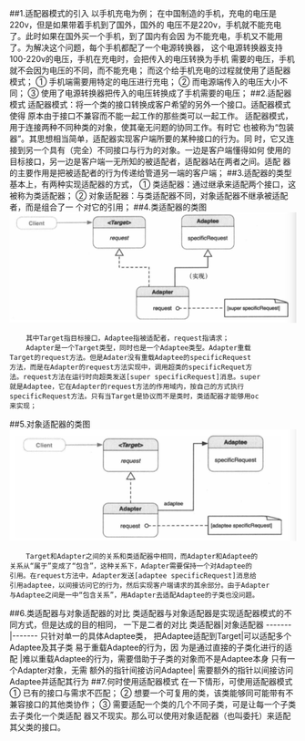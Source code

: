 ##1.适配器模式的引入
        以手机充电为例；
        在中国制造的手机，充电的电压是220v，但是如果带着手机到了国外，国外的
    电压不是220v，手机就不能充电了。此时如果在国外买一个手机，到了国内有会因
    为不能充电，手机又不能用了。为解决这个问题，每个手机都配了一个电源转换器，
    这个电源转换器支持100-220v的电压，手机在充电时，会把传入的电压转换为手机
    需要的电压，手机就不会因为电压的不同，而不能充电；
        而这个给手机充电的过程就使用了适配器模式；
        ① 手机端需要用特定的电压进行充电；
        ② 而电源端传入的电压大小不同；
        ③ 使用了电源转换器把传入的电压转换成了手机需要的电压；
##2.适配器模式
        适配器模式：将一个类的接口转换成客户希望的另外一个接口。适配器模式使得
    原本由于接口不兼容而不能一起工作的那些类可以一起工作。
        适配器模式，用于连接两种不同种类的对象，使其毫无问题的协同工作。有时它
    也被称为“包装器”。其思想相当简单，适配器实现客户端所要的某种接口的行为。同
    时，它又连接到另一个具有（完全）不同接口与行为的对象。一边是客户端懂得如何
    使用的目标接口，另一边是客户端一无所知的被适配者，适配器站在两者之间。适配
    器的主要作用是把被适配者的行为传递给管道另一端的客户端；
##3.适配器的类型
        基本上，有两种实现适配器的方式，
        ① 类适配器：通过继承来适配两个接口，这被称为类适配器；
        ② 对象适配器：与类适配器不同，对象适配器不继承被适配者，而是组合了一
    个对它的引用；
##4.类适配器的类图
![类适配器](adapterClass.png)

        其中Target指目标接口，Adaptee指被适配者，request指请求；
        Adapter是一个Target类型，同时也是一个Adaptee类型。Adapter重载
    Target的request方法。但是Adater没有重载Adaptee的specificRequest
    方法，而是在Adapter的request方法实现中，调用超类的specificRequet方
    法。request方法在运行时向超类发送[super specificRequest]消息。super
    就是Adaptee，它在Adapter的request方法的作用域内，按自己的方式执行
    specificRequest方法。只有当Target是协议而不是类时，类适配器才能够用oc
    来实现；
##5.对象适配器的类图
![对象适配器](adapterObject.png)

        Target和Adapter之间的关系和类适配器中相同，而Adapter和Adaptee的
    关系从“属于”变成了“包含”，这种关系下，Adapter需要保持一个对Adaptee的
    引用。在request方法中，Adapter发送[adaptee specificRequest]消息给
    引用adaptee，以间接访问它的行为，然后实现客户端请求的其余部分。由于Adapter
    与Adaptee之间是一中“包含关系”，用Adapter去适配Adaptee的子类也没问题。
##6.类适配器与对象适配器的对比
        类适配器与对象适配器是实现适配器模式的不同方式，但是达成的目的相同，
    一下是二者的对比
类适配器|对象适配器
-------|-------
只针对单一的具体Adaptee类，  把Adaptee适配到Target|可以适配多个Adaptee及其子类
易于重载Adaptee的行为，因  为是通过直接的子类化进行的适配 |难以重载Adaptee的行为，需要借助于子类的对象而不是Adaptee本身
只有一个Adapter对象，无需  额外的指针间接访问Adaptee| 需要额外的指针以间接访问Adaptee并适配其行为
##7.何时使用适配器模式
        在一下情形，可使用适配器模式
        ① 已有的接口与需求不匹配；
        ② 想要一个可复用的类，该类能够同可能带有不兼容接口的其他类协作；
        ③ 需要适配一个类的几个不同子类，可是让每一个子类去子类化一个类适配
    器又不现实。那么可以使用对象适配器（也叫委托）来适配其父类的接口。
